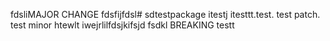 fdsliMAJOR CHANGE
fdsfijfdsl# sdtestpackage itestj
itesttt.test. test patch. test minor
htewlt
iwejrlilfdsjkifsjd
fsdkl
BREAKING
testt
